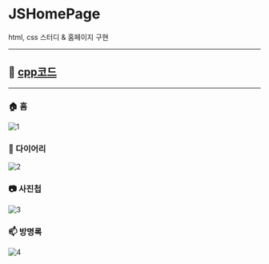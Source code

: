 # JSHomePage
html, css 스터디 & 홈페이지 구현

---
## 🔗 [cpp코드](https://jaeseo222.github.io/JSHomePage/home.html)
---

### 🏠 홈
![1](https://user-images.githubusercontent.com/68185825/155854197-633a9122-62a9-4038-be79-a9e1cf7bf617.png)

### 📙 다이어리
![2](https://user-images.githubusercontent.com/68185825/155854200-3f7223de-dcdb-4129-ad17-10c84b061c3c.png)

### 📷 사진첩
![3](https://user-images.githubusercontent.com/68185825/155854202-f6838605-ab98-4bfc-ac79-2287393c76f5.png)

### 📫 방명록
![4](https://user-images.githubusercontent.com/68185825/155854203-74176aca-6b15-42e1-83ca-7acd5c20fa11.png)
